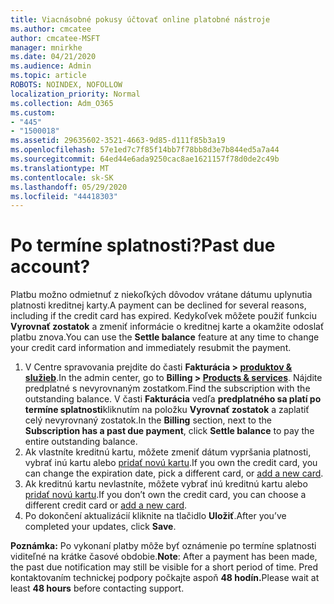 ```yaml
---
title: Viacnásobné pokusy účtovať online platobné nástroje
ms.author: cmcatee
author: cmcatee-MSFT
manager: mnirkhe
ms.date: 04/21/2020
ms.audience: Admin
ms.topic: article
ROBOTS: NOINDEX, NOFOLLOW
localization_priority: Normal
ms.collection: Adm_O365
ms.custom:
- "445"
- "1500018"
ms.assetid: 29635602-3521-4663-9d85-d111f85b3a19
ms.openlocfilehash: 57e1ed7c7f85f14bb7f78bb8d3e7b844ed5a7a44
ms.sourcegitcommit: 64ed44e6ada9250cac8ae1621157f78d0de2c49b
ms.translationtype: MT
ms.contentlocale: sk-SK
ms.lasthandoff: 05/29/2020
ms.locfileid: "44418303"
---
```

# <a name="past-due-account"></a><span data-ttu-id="5e5c9-102">Po termíne splatnosti?</span><span class="sxs-lookup"><span data-stu-id="5e5c9-102">Past due account?</span></span>

<span data-ttu-id="5e5c9-103">Platbu možno odmietnuť z niekoľkých dôvodov vrátane dátumu uplynutia platnosti kreditnej karty.</span><span class="sxs-lookup"><span data-stu-id="5e5c9-103">A payment can be declined for several reasons, including if the credit card has expired.</span></span> <span data-ttu-id="5e5c9-104">Kedykoľvek môžete použiť funkciu **Vyrovnať zostatok** a zmeniť informácie o kreditnej karte a okamžite odoslať platbu znova.</span><span class="sxs-lookup"><span data-stu-id="5e5c9-104">You can use the **Settle balance** feature at any time to change your credit card information and immediately resubmit the payment.</span></span>

1. <span data-ttu-id="5e5c9-105">V Centre spravovania prejdite do časti **Fakturácia > [produktov & služieb](https://go.microsoft.com/fwlink/p/?linkid=842054)**.</span><span class="sxs-lookup"><span data-stu-id="5e5c9-105">In the admin center, go to **Billing > [Products & services](https://go.microsoft.com/fwlink/p/?linkid=842054)**.</span></span>
<span data-ttu-id="5e5c9-106">Nájdite predplatné s nevyrovnaným zostatkom.</span><span class="sxs-lookup"><span data-stu-id="5e5c9-106">Find the subscription with the outstanding balance.</span></span> <span data-ttu-id="5e5c9-107">V časti **Fakturácia** vedľa **predplatného sa platí po termíne splatnosti**kliknutím na položku **Vyrovnať zostatok** a zaplatiť celý nevyrovnaný zostatok.</span><span class="sxs-lookup"><span data-stu-id="5e5c9-107">In the **Billing** section, next to the **Subscription has a past due payment**, click **Settle balance** to pay the entire outstanding balance.</span></span>
2. <span data-ttu-id="5e5c9-108">Ak vlastníte kreditnú kartu, môžete zmeniť dátum vypršania platnosti, vybrať inú kartu alebo [pridať novú kartu](https://docs.microsoft.com/microsoft-365/commerce/billing-and-payments/manage-payment-methods?view=o365-worldwide).</span><span class="sxs-lookup"><span data-stu-id="5e5c9-108">If you own the credit card, you can change the expiration date, pick a different card, or [add a new card](https://docs.microsoft.com/microsoft-365/commerce/billing-and-payments/manage-payment-methods?view=o365-worldwide).</span></span>
3. <span data-ttu-id="5e5c9-109">Ak kreditnú kartu nevlastníte, môžete vybrať inú kreditnú kartu alebo [pridať novú kartu](https://docs.microsoft.com/microsoft-365/commerce/billing-and-payments/manage-payment-methods?view=o365-worldwide).</span><span class="sxs-lookup"><span data-stu-id="5e5c9-109">If you don’t own the credit card, you can choose a different credit card or [add a new card](https://docs.microsoft.com/microsoft-365/commerce/billing-and-payments/manage-payment-methods?view=o365-worldwide).</span></span>
4. <span data-ttu-id="5e5c9-110">Po dokončení aktualizácií kliknite na tlačidlo **Uložiť**.</span><span class="sxs-lookup"><span data-stu-id="5e5c9-110">After you’ve completed your updates, click **Save**.</span></span>

<span data-ttu-id="5e5c9-111">**Poznámka:** Po vykonaní platby môže byť oznámenie po termíne splatnosti viditeľné na krátke časové obdobie.</span><span class="sxs-lookup"><span data-stu-id="5e5c9-111">**Note**: After a payment has been made, the past due notification may still be visible for a short period of time.</span></span> <span data-ttu-id="5e5c9-112">Pred kontaktovaním technickej podpory počkajte aspoň **48 hodín.**</span><span class="sxs-lookup"><span data-stu-id="5e5c9-112">Please wait at least **48 hours** before contacting support.</span></span>
